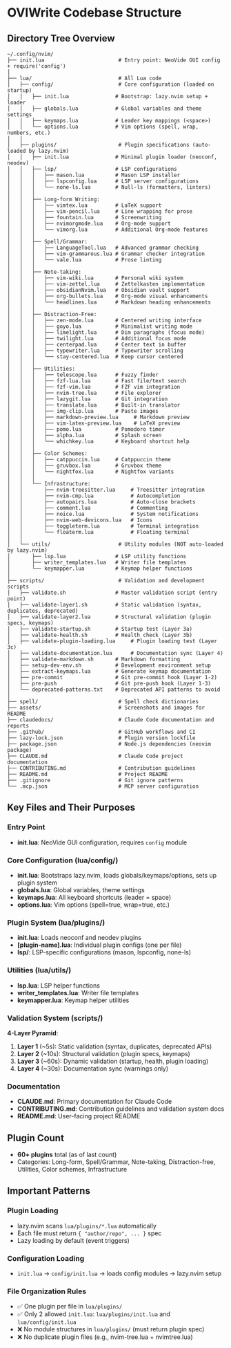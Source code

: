 # OVIWrite Codebase Structure

## Directory Tree Overview

```
~/.config/nvim/
├── init.lua                        # Entry point: NeoVide GUI config + require('config')
│
├── lua/                            # All Lua code
│   ├── config/                     # Core configuration (loaded on startup)
│   │   ├── init.lua               # Bootstrap: lazy.nvim setup + loader
│   │   ├── globals.lua            # Global variables and theme settings
│   │   ├── keymaps.lua            # Leader key mappings (<space>)
│   │   └── options.lua            # Vim options (spell, wrap, numbers, etc.)
│   │
│   ├── plugins/                    # Plugin specifications (auto-loaded by lazy.nvim)
│   │   ├── init.lua               # Minimal plugin loader (neoconf, neodev)
│   │   ├── lsp/                   # LSP configurations
│   │   │   ├── mason.lua          # Mason LSP installer
│   │   │   ├── lspconfig.lua      # LSP server configurations
│   │   │   └── none-ls.lua        # Null-ls (formatters, linters)
│   │   │
│   │   ├── Long-form Writing:
│   │   │   ├── vimtex.lua         # LaTeX support
│   │   │   ├── vim-pencil.lua     # Line wrapping for prose
│   │   │   ├── fountain.lua       # Screenwriting
│   │   │   ├── nvimorgmode.lua    # Org-mode support
│   │   │   └── vimorg.lua         # Additional Org-mode features
│   │   │
│   │   ├── Spell/Grammar:
│   │   │   ├── LanguageTool.lua   # Advanced grammar checking
│   │   │   ├── vim-grammarous.lua # Grammar checker integration
│   │   │   └── vale.lua           # Prose linting
│   │   │
│   │   ├── Note-taking:
│   │   │   ├── vim-wiki.lua       # Personal wiki system
│   │   │   ├── vim-zettel.lua     # Zettelkasten implementation
│   │   │   ├── obsidianNvim.lua   # Obsidian vault support
│   │   │   ├── org-bullets.lua    # Org-mode visual enhancements
│   │   │   └── headlines.lua      # Markdown heading enhancements
│   │   │
│   │   ├── Distraction-Free:
│   │   │   ├── zen-mode.lua       # Centered writing interface
│   │   │   ├── goyo.lua           # Minimalist writing mode
│   │   │   ├── limelight.lua      # Dim paragraphs (focus mode)
│   │   │   ├── twilight.lua       # Additional focus mode
│   │   │   ├── centerpad.lua      # Center text in buffer
│   │   │   ├── typewriter.lua     # Typewriter scrolling
│   │   │   └── stay-centered.lua  # Keep cursor centered
│   │   │
│   │   ├── Utilities:
│   │   │   ├── telescope.lua      # Fuzzy finder
│   │   │   ├── fzf-lua.lua        # Fast file/text search
│   │   │   ├── fzf-vim.lua        # FZF vim integration
│   │   │   ├── nvim-tree.lua      # File explorer
│   │   │   ├── lazygit.lua        # Git integration
│   │   │   ├── translate.lua      # Built-in translator
│   │   │   ├── img-clip.lua       # Paste images
│   │   │   ├── markdown-preview.lua     # Markdown preview
│   │   │   ├── vim-latex-preview.lua    # LaTeX preview
│   │   │   ├── pomo.lua           # Pomodoro timer
│   │   │   ├── alpha.lua          # Splash screen
│   │   │   └── whichkey.lua       # Keyboard shortcut help
│   │   │
│   │   ├── Color Schemes:
│   │   │   ├── catppuccin.lua     # Catppuccin theme
│   │   │   ├── gruvbox.lua        # Gruvbox theme
│   │   │   └── nightfox.lua       # Nightfox variants
│   │   │
│   │   └── Infrastructure:
│   │       ├── nvim-treesitter.lua     # Treesitter integration
│   │       ├── nvim-cmp.lua            # Autocompletion
│   │       ├── autopairs.lua           # Auto-close brackets
│   │       ├── comment.lua             # Commenting
│   │       ├── noice.lua               # System notifications
│   │       ├── nvim-web-devicons.lua   # Icons
│   │       ├── toggleterm.lua          # Terminal integration
│   │       └── floaterm.lua            # Floating terminal
│   │
│   └── utils/                      # Utility modules (NOT auto-loaded by lazy.nvim)
│       ├── lsp.lua                # LSP utility functions
│       ├── writer_templates.lua   # Writer file templates
│       └── keymapper.lua          # Keymap helper functions
│
├── scripts/                        # Validation and development scripts
│   ├── validate.sh                # Master validation script (entry point)
│   ├── validate-layer1.sh         # Static validation (syntax, duplicates, deprecated)
│   ├── validate-layer2.lua        # Structural validation (plugin specs, keymaps)
│   ├── validate-startup.sh        # Startup test (Layer 3a)
│   ├── validate-health.sh         # Health check (Layer 3b)
│   ├── validate-plugin-loading.lua     # Plugin loading test (Layer 3c)
│   ├── validate-documentation.lua      # Documentation sync (Layer 4)
│   ├── validate-markdown.sh       # Markdown formatting
│   ├── setup-dev-env.sh           # Development environment setup
│   ├── extract-keymaps.lua        # Generate keymap documentation
│   ├── pre-commit                 # Git pre-commit hook (Layer 1-2)
│   ├── pre-push                   # Git pre-push hook (Layer 1-3)
│   └── deprecated-patterns.txt    # Deprecated API patterns to avoid
│
├── spell/                          # Spell check dictionaries
├── assets/                         # Screenshots and images for README
├── claudedocs/                     # Claude Code documentation and reports
├── .github/                        # GitHub workflows and CI
├── lazy-lock.json                  # Plugin version lockfile
├── package.json                    # Node.js dependencies (neovim package)
├── CLAUDE.md                       # Claude Code project documentation
├── CONTRIBUTING.md                 # Contribution guidelines
├── README.md                       # Project README
├── .gitignore                      # Git ignore patterns
└── .mcp.json                       # MCP server configuration

```

## Key Files and Their Purposes

### Entry Point
- **init.lua**: NeoVide GUI configuration, requires `config` module

### Core Configuration (lua/config/)
- **init.lua**: Bootstraps lazy.nvim, loads globals/keymaps/options, sets up plugin system
- **globals.lua**: Global variables, theme settings
- **keymaps.lua**: All keyboard shortcuts (leader = space)
- **options.lua**: Vim options (spell=true, wrap=true, etc.)

### Plugin System (lua/plugins/)
- **init.lua**: Loads neoconf and neodev plugins
- **[plugin-name].lua**: Individual plugin configs (one per file)
- **lsp/**: LSP-specific configurations (mason, lspconfig, none-ls)

### Utilities (lua/utils/)
- **lsp.lua**: LSP helper functions
- **writer_templates.lua**: Writer file templates
- **keymapper.lua**: Keymap helper utilities

### Validation System (scripts/)
**4-Layer Pyramid**:
1. **Layer 1** (~5s): Static validation (syntax, duplicates, deprecated APIs)
2. **Layer 2** (~10s): Structural validation (plugin specs, keymaps)
3. **Layer 3** (~60s): Dynamic validation (startup, health, plugin loading)
4. **Layer 4** (~30s): Documentation sync (warnings only)

### Documentation
- **CLAUDE.md**: Primary documentation for Claude Code
- **CONTRIBUTING.md**: Contribution guidelines and validation system docs
- **README.md**: User-facing project README

## Plugin Count
- **60+ plugins** total (as of last count)
- Categories: Long-form, Spell/Grammar, Note-taking, Distraction-free, Utilities, Color schemes, Infrastructure

## Important Patterns

### Plugin Loading
- lazy.nvim scans `lua/plugins/*.lua` automatically
- Each file must return `{ "author/repo", ... }` spec
- Lazy loading by default (event triggers)

### Configuration Loading
- `init.lua` → `config/init.lua` → loads config modules → lazy.nvim setup

### File Organization Rules
- ✅ One plugin per file in `lua/plugins/`
- ✅ Only 2 allowed `init.lua`: `lua/plugins/init.lua` and `lua/config/init.lua`
- ❌ No module structures in `lua/plugins/` (must return plugin spec)
- ❌ No duplicate plugin files (e.g., nvim-tree.lua + nvimtree.lua)
